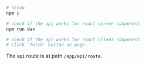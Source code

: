 ```bash
# setup
npm i

# check if the api works for react server component
npm run dev

# check if the api works for react client component
# click `fetch` button on page.
```

The `api` route is at path `/app/api/route`.
